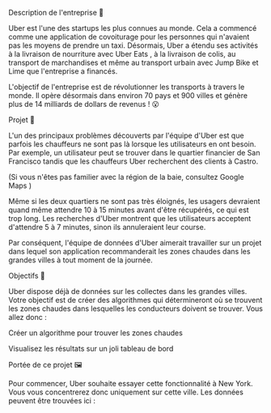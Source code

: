 Description de l'entreprise 📇

Uber est l'une des startups les plus connues au monde. Cela a commencé comme une application de covoiturage pour les personnes qui n'avaient pas les moyens de prendre un taxi. Désormais, Uber a étendu ses activités à la livraison de nourriture avec Uber Eats , à la livraison de colis, au transport de marchandises et même au transport urbain avec Jump Bike et Lime que l'entreprise a financés.


L'objectif de l'entreprise est de révolutionner les transports à travers le monde. Il opère désormais dans environ 70 pays et 900 villes et génère plus de 14 milliards de dollars de revenus ! 😮


Projet 🚧

L'un des principaux problèmes découverts par l'équipe d'Uber est que parfois les chauffeurs ne sont pas là lorsque les utilisateurs en ont besoin. Par exemple, un utilisateur peut se trouver dans le quartier financier de San Francisco tandis que les chauffeurs Uber recherchent des clients à Castro.


(Si vous n'êtes pas familier avec la région de la baie, consultez Google Maps )


Même si les deux quartiers ne sont pas très éloignés, les usagers devraient quand même attendre 10 à 15 minutes avant d'être récupérés, ce qui est trop long. Les recherches d'Uber montrent que les utilisateurs acceptent d'attendre 5 à 7 minutes, sinon ils annuleraient leur course.


Par conséquent, l'équipe de données d'Uber aimerait travailler sur un projet dans lequel son application recommanderait les zones chaudes dans les grandes villes à tout moment de la journée.


Objectifs 🎯

Uber dispose déjà de données sur les collectes dans les grandes villes. Votre objectif est de créer des algorithmes qui détermineront où se trouvent les zones chaudes dans lesquelles les conducteurs doivent se trouver. Vous allez donc :


Créer un algorithme pour trouver les zones chaudes

Visualisez les résultats sur un joli tableau de bord

Portée de ce projet 🖼️

Pour commencer, Uber souhaite essayer cette fonctionnalité à New York. Vous vous concentrerez donc uniquement sur cette ville. Les données peuvent être trouvées ici :
